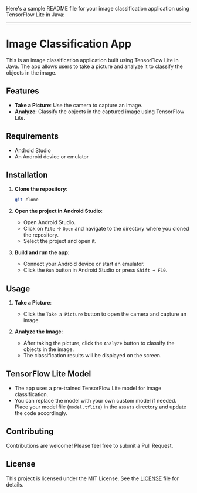 Here's a sample README file for your image classification application using TensorFlow Lite in Java:

---

# Image Classification App

This is an image classification application built using TensorFlow Lite in Java. The app allows users to take a picture and analyze it to classify the objects in the image.

## Features

- **Take a Picture**: Use the camera to capture an image.
- **Analyze**: Classify the objects in the captured image using TensorFlow Lite.

## Requirements

- Android Studio
- An Android device or emulator

## Installation

1. **Clone the repository**:
    ```bash
    git clone 
    ```

2. **Open the project in Android Studio**:
    - Open Android Studio.
    - Click on `File` -> `Open` and navigate to the directory where you cloned the repository.
    - Select the project and open it.

3. **Build and run the app**:
    - Connect your Android device or start an emulator.
    - Click the `Run` button in Android Studio or press `Shift + F10`.

## Usage

1. **Take a Picture**:
    - Click the `Take a Picture` button to open the camera and capture an image.

2. **Analyze the Image**:
    - After taking the picture, click the `Analyze` button to classify the objects in the image.
    - The classification results will be displayed on the screen.

## TensorFlow Lite Model

- The app uses a pre-trained TensorFlow Lite model for image classification.
- You can replace the model with your own custom model if needed. Place your model file (`model.tflite`) in the `assets` directory and update the code accordingly.

## Contributing

Contributions are welcome! Please feel free to submit a Pull Request.

## License

This project is licensed under the MIT License. See the [LICENSE](LICENSE) file for details.

